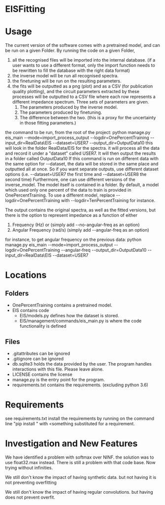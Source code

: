 # EISFitting

# Usage
The current version of the software comes with a pretrained model, 
and can be run on a given Folder. By running the code on a given Folder, 
1) all the recognised files will be imported into the internal database. 
(if a user wants to use a different format, 
only the import function needs to be rewritten to fill the database with the right data format)
2) the inverse model will be run all recognised spectra.
3) the finetuning will be run on the resulting parameters. 
4) the fits will be outputted as a png (plot) and as a CSV (for publication quality plotting), 
    and the circuit parameters extracted by these processes will be outputted to a CSV file 
    where each row represents a different impedance spectrum. Three sets of parameters are given.
    1) The parameters produced by the inverse model.
    2) The parameters produced by finetuning.
    3) The difference between the two. (this is a proxy for the uncertainty in those fitting parameters.)


the command to be run, from the root of the project:
python manage.py eis_main --mode=import_process_output --logdir=OnePercentTraining --input_dir=RealData\EIS --dataset=USER7 --output_dir=OutputData10
this will look in the folder RealData/EIS for the spectra. 
it will process all the data and record it under a "dataset" called USER7. 
It will then output the results in a folder called OutputData10
If this command is run on different data with the same option for --dataset, 
the data will be stored in the same place and outputted all at once. 
So if you want separate outputs, use different dataset options 
(i.e. --dataset=USER7 the first time and --dataset=USER8 the second time)
Furthermore, one can use different versions of the inverse_model. 
The model itself is contained in a folder. 
By default, a model which used only one percent of the data to 
train is provided in OnePercentTraining. 
To use a different model, replace --logdir=OnePercentTraining 
with --logdir=TenPercentTraining for instance.

The output contains the original spectra, as well as the fitted versions, 
but there is the option to represent impedance as a function of either 
1) Frequency (Hz) or (simply add --no-angular-freq as an option)
2) Angular Frequency (rad/s) (simply add --angular-freq as an option)

for instance, to get angular frequency on the previous data:
python manage.py eis_main --mode=import_process_output --logdir=OnePercentTraining --angular-freq --output_dir=OutputData10 --input_dir=RealData\EIS --dataset=USER7


# Locations
## Folders
- OnePercentTraining contains a pretrained model. 
- EIS contains code
    - EIS/models.py defines how the dataset is stored.
    - EIS/management/commands/eis_main.py is where the code functionality is defined
     
## Files
- .gitattributes can be ignored
- .gitignore can be ignored
- db.sqlite3 holds the data provided by the user. The program handles interactions with this file. Please leave alone.
- LICENSE contains the license
- manage.py is the entry point for the program.
- requirements.txt contains the requirements. (excluding python 3.6)



# Requirements
see requirements.txt
install the requirements by running on the command line "pip install <something>" with <something substituted for a requirement.

# Investigation and New Features

We have identified a problem with softmax over NINF. the solution was to use float32.max instead.
There is still a problem with that code base. 
Now trying without infinities.

We still don't know the impact of having synthetic data. but not having it is not preventing overfitting

We still don't know the impact of having regular convolutions. but having does not prevent overfit.